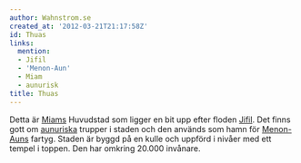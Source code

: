 ```yaml
---
author: Wahnstrom.se
created_at: '2012-03-21T21:17:58Z'
id: Thuas
links:
  mention:
  - Jifil
  - 'Menon-Aun'
  - Miam
  - aunurisk
title: Thuas
---
```


Detta är [Miams] Huvudstad som ligger en bit upp efter floden [Jifil]. Det finns gott om [aunuriska]
trupper i staden och den används som hamn för [Menon-Auns] fartyg. Staden är byggd på en kulle och
uppförd i nivåer med ett tempel i toppen. Den har omkring 20.000 invånare.

  [Miams]: Miam
  [Jifil]: Jifil
  [aunuriska]: aunurisk
  [Menon-Auns]: Menon-Aun